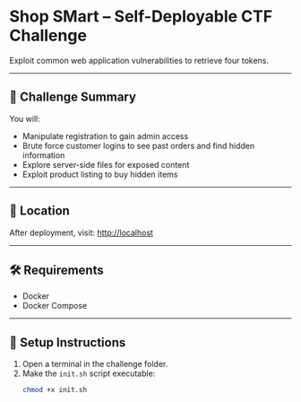 # Shop SMart – Self-Deployable CTF Challenge

Exploit common web application vulnerabilities to retrieve four tokens.

---

## 🧠 Challenge Summary

You will:
- Manipulate registration to gain admin access
- Brute force customer logins to see past orders and find hidden information
- Explore server-side files for exposed content
- Exploit product listing to buy hidden items

---

## 📍 Location

After deployment, visit: [http://localhost](http://localhost)

---

## 🛠 Requirements

- Docker
- Docker Compose

---

## 🚀 Setup Instructions

1. Open a terminal in the challenge folder.
2. Make the `init.sh` script executable:
   ```bash
   chmod +x init.sh